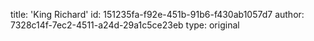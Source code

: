 title: 'King Richard'
id: 151235fa-f92e-451b-91b6-f430ab1057d7
author: 7328c14f-7ec2-4511-a24d-29a1c5ce23eb
type: original
